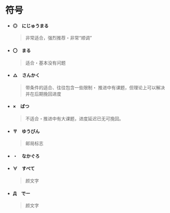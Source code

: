 # 符号

- #### ◎　にじゅうまる

  > 非常适合，强烈推荐・非常“顺调”

- #### 〇　まる

  > 适合・基本没有问题

- #### △　さんかく

  > 带条件的适合、往往包含一些限制・ 推进中有课题，但理论上可以解决并在后期挽回进度

- #### ×　ばつ

  > 不适合・推进中有大课题，进度延迟已无可挽回。

- #### 〒　ゆうびん

  > 邮局标志

- #### ・　なかぐろ

- #### ∀　すべて

  > 颜文字

- #### Д　でー

  > 颜文字




